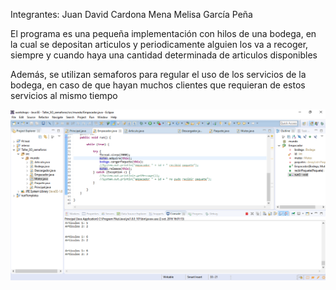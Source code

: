 Integrantes:
Juan David Cardona Mena
Melisa García Peña

El programa es una pequeña implementación con hilos de una bodega, en la cual se depositan articulos y periodicamente alguien los va a recoger,
siempre y cuando haya una cantidad determinada de articulos disponibles

Además, se utilizan semaforos para regular el uso de los servicios de la bodega, en caso de que hayan muchos clientes que requieran de estos servicios al mismo tiempo

![alt tag](https://raw.githubusercontent.com/jdcmena/so-procesos-scripts/master/Taller_so_semaforo/tsoSem.png)


